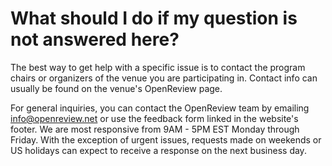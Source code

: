 # What should I do if my question is not answered here?

The best way to get help with a specific issue is to contact the program chairs or organizers of the venue you are participating in. Contact info can usually be found on the venue's OpenReview page.

For general inquiries, you can contact the OpenReview team by emailing [info@openreview.net](mailto:info@openreview.net) or use the feedback form linked in the website's footer. We are most responsive from 9AM - 5PM EST Monday through Friday. With the exception of urgent issues, requests made on weekends or US holidays can expect to receive a response on the next business day.
